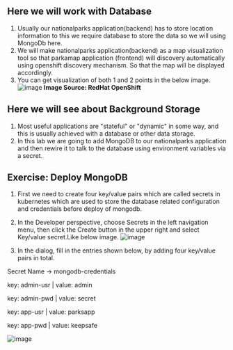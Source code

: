 Here we will work with Database
-----
1) Usually our nationalparks application(backend) has to store location information to this we require database to store the data so we will using MongoDb here.
2) We will make nationalparks application(backend) as a map visualization tool so that parkamap application (frontend) will discovery automatically using openshift discovery mechanism. So that the map will be displayed accordingly.
3) You can get visualization of both 1 and 2 points in the below image.
![image](https://github.com/user-attachments/assets/2c60b16b-4ed8-47af-9f36-ce49807f0fa1)
                    **Image Source: RedHat OpenShift** 

Here we will see about Background Storage
-----
1) Most useful applications are "stateful" or "dynamic" in some way, and this is usually achieved with a database or other data storage.
2) In this lab we are going to add MongoDB to our nationalparks application and then rewire it to talk to the database using environment variables via a secret.

Exercise: Deploy MongoDB
-----
1) First we need to create four key/value pairs which are called secrets in kubernetes which are used to store the database related configuration and credentials before deploy of mongodb.
2) In the Developer perspective, choose Secrets in the left navigation menu, then click the Create button in the upper right and select Key/value secret.Like below image.
![image](https://github.com/user-attachments/assets/a561f79a-fb75-445f-b20f-ccb2ded2505d)

3) In the dialog, fill in the entries shown below, by adding four key/value pairs in total.

Secret Name → mongodb-credentials

key: admin-usr | value: admin

key: admin-pwd | value: secret

key: app-usr | value: parksapp

key: app-pwd | value: keepsafe

![image](https://github.com/user-attachments/assets/44009b04-c798-4324-9326-599b19ace71a)



   
